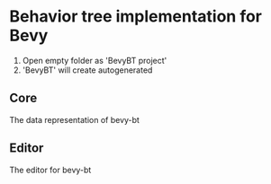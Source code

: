 # Behavior tree implementation for Bevy

1. Open empty folder as 'BevyBT project'
2. 'BevyBT' will create autogenerated 

## Core

The data representation of bevy-bt

## Editor

The editor for bevy-bt
